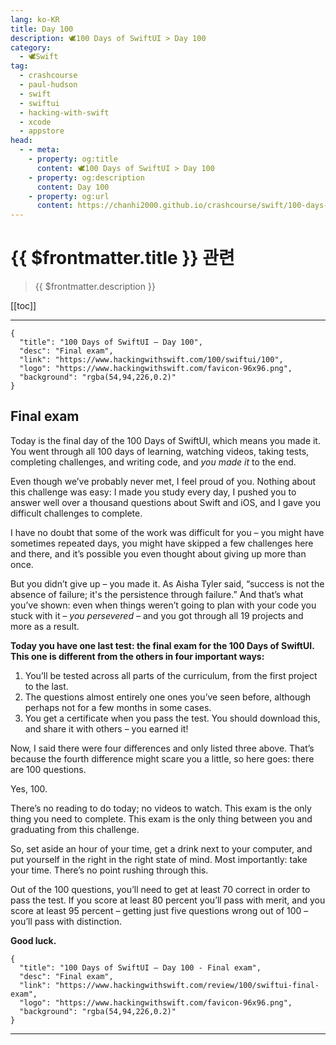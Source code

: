 ```yaml
---
lang: ko-KR
title: Day 100
description: 🕊️100 Days of SwiftUI > Day 100
category:
  - 🕊️Swift
tag: 
  - crashcourse
  - paul-hudson
  - swift
  - swiftui
  - hacking-with-swift
  - xcode
  - appstore
head:
  - - meta:
    - property: og:title
      content: 🕊️100 Days of SwiftUI > Day 100
    - property: og:description
      content: Day 100
    - property: og:url
      content: https://chanhi2000.github.io/crashcourse/swift/100-days-of-swiftui/100.html
---
```


# {{ $frontmatter.title }} 관련

> {{ $frontmatter.description }}

[[toc]]

---

```component VPCard
{
  "title": "100 Days of SwiftUI – Day 100",
  "desc": "Final exam",
  "link": "https://www.hackingwithswift.com/100/swiftui/100",
  "logo": "https://www.hackingwithswift.com/favicon-96x96.png",
  "background": "rgba(54,94,226,0.2)"
}
```

## Final exam

Today is the final day of the 100 Days of SwiftUI, which means you made it. You went through all 100 days of learning, watching videos, taking tests, completing challenges, and writing code, and _you made it_ to the end.

Even though we’ve probably never met, I feel proud of you. Nothing about this challenge was easy: I made you study every day, I pushed you to answer well over a thousand questions about Swift and iOS, and I gave you difficult challenges to complete.

I have no doubt that some of the work was difficult for you – you might have sometimes repeated days, you might have skipped a few challenges here and there, and it’s possible you even thought about giving up more than once.

But you didn’t give up – you made it. As Aisha Tyler said, “success is not the absence of failure; it's the persistence through failure.” And that’s what you’ve shown: even when things weren’t going to plan with your code you stuck with it – _you persevered_ – and you got through all 19 projects and more as a result.

__Today you have one last test: the final exam for the 100 Days of SwiftUI. This one is different from the others in four important ways:__

1. You’ll be tested across all parts of the curriculum, from the first project to the last.
2. The questions almost entirely one ones you’ve seen before, although perhaps not for a few months in some cases.
3. You get a certificate when you pass the test. You should download this, and share it with others – you earned it!

Now, I said there were four differences and only listed three above. That’s because the fourth difference might scare you a little, so here goes: there are 100 questions.

Yes, 100.

There’s no reading to do today; no videos to watch. This exam is the only thing you need to complete. This exam is the only thing between you and graduating from this challenge.

So, set aside an hour of your time, get a drink next to your computer, and put yourself in the right in the right state of mind. Most importantly: take your time. There’s no point rushing through this.

Out of the 100 questions, you’ll need to get at least 70 correct in order to pass the test. If you score at least 80 percent you’ll pass with merit, and you score at least 95 percent – getting just five questions wrong out of 100 – you’ll pass with distinction.

__Good luck.__


```component VPCard
{
  "title": "100 Days of SwiftUI – Day 100 - Final exam",
  "desc": "Final exam",
  "link": "https://www.hackingwithswift.com/review/100/swiftui-final-exam",
  "logo": "https://www.hackingwithswift.com/favicon-96x96.png",
  "background": "rgba(54,94,226,0.2)"
}

```

---

<TagLinks />